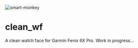 ![smart-monkey](https://user-images.githubusercontent.com/50113423/129473624-1d1e4700-b440-4e26-8de6-4b535aaa9c9f.png)
# clean_wf
A clean watch face for Garmin Fenix 6X Pro. Work in progress...
